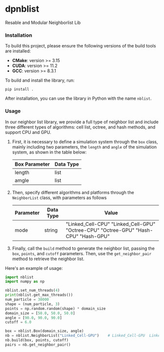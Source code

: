 # dpnblist
 Resable and Modular Neighborlist Lib

### Installation
To build this project, please ensure the following versions of the build tools are installed:

- **CMake**: version >= 3.15
- **CUDA**: version >= 11.2
- **GCC**: version >= 8.3.1

To build and install the library, run:
```
pip install .
```
After installation, you can use the library in Python with the name `nblist`.

### Usage
In our neighbor list library, we provide a full type of neighbor list and include three different types of algorithms: cell list, octree, and hash methods, and support CPU and GPU.  

1. First, it is necessary to define a simulation system through the `box` class, mainly including two parameters, the `length` and `angle` of the simulation system, as shown in the table below:

    |Box Parameter | Data Type |
    |---|---|
    |length  |  list |
    |amgle   |   list |

2. Then, specify different algorithms and platforms through the `NeighborList` class, with parameters as follows

    |Parameter| Data Type |Value|
    |---|---|---|
    |mode|string|"Linked_Cell-CPU"  "Linked_Cell-GPU"  "Octree-CPU"  "Octree-GPU"  "Hash-CPU"  "Hash-GPU"|

3. Finally, call the `build` method to generate the neighbor list, passing the `box`, `points`, and `cutoff` parameters. Then, use the `get_neighbor_pair` method to retrieve the neighbor list.

Here's an example of usage:  
```python
import nblist
import numpy as np

nblist.set_num_threads(4)
print(nblist.get_max_threads())
num_particle = 30000
shape = (num_particle, 3)
points = np.random.random(shape) * domain_size
domain_size = [50.0, 50.0, 50.0]
angle = [90.0, 90.0, 90.0]
cutoff = 6.0

box = nblist.Box(domain_size, angle)
nb = nblist.NeighborList("Linked_Cell-GPU")    # Linked_Cell-GPU  Linked_Cell-CPU  Octree-GPU  Octree-CPU  Hash-GPU  Hash-CPU
nb.build(box, points, cutoff)
pairs = nb.get_neighbor_pair()
```

